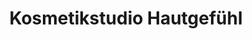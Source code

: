 ---
title: "Kosmetikstudio Hautgefühl"
url: /schwaigern/kosmetikstudio-hautgefuehl/
shop: Kosmetik
---